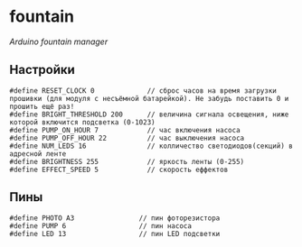 # fountain
*Arduino fountain manager*

## Настройки

    #define RESET_CLOCK 0             // сброс часов на время загрузки прошивки (для модуля с несъёмной батарейкой). Не забудь поставить 0 и прошить ещё раз!
    #define BRIGHT_THRESHOLD 200      // величина сигнала освещения, ниже которой включится подсветка (0-1023)
    #define PUMP_ON_HOUR 7            // час включения насоса
    #define PUMP_OFF_HOUR 22          // час выключения насоса
    #define NUM_LEDS 16               // колличество светодиодов(секций) в адресной ленте
    #define BRIGHTNESS 255            // яркость ленты (0-255)
    #define EFFECT_SPEED 5            // скорость еффектов


## Пины

	#define PHOTO A3                // пин фоторезистора
	#define PUMP 6                  // пин насоса
	#define LED 13                  // пин LED подсветки
